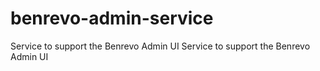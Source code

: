 # benrevo-admin-service
Service to support the Benrevo Admin UI		Service to support the Benrevo Admin UI
 